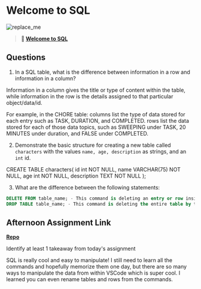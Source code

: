 # Welcome to SQL

![replace_me](https://codeworks.blob.core.windows.net/public/assets/img/illustrations/placeholder.svg)

> **📖 [Welcome to SQL](https://codeworksacademy.com/fs-student-guide/resources/wk11/01-MySQL-GettingStarted)**

## Questions

1. In a SQL table, what is the difference between information in a row and information in a column?

Information in a column gives the title or type of content within the table, while information in the row is the details assigned to that particular object/data/id.

For example, in the CHORE table:
columns list the type of data stored for each entry such as TASK, DURATION, and COMPLETED.
rows list the data stored for each of those data topics, such as SWEEPING under TASK, 20 MINUTES under duration, and FALSE under COMPLETED.

2. Demonstrate the basic structure for creating a new table called `characters` with the values `name, age, description` as strings, and an `int` id.

CREATE TABLE characters(
    id int NOT NULL,
    name VARCHAR(75) NOT NULL,
    age int NOT NULL,
    description TEXT NOT NULL
);

3. What are the difference between the following statements: 
```sql
DELETE FROM table_name; - This command is deleting an entry or row inside of the table; such as "Sweep" from the Chores table.
DROP TABLE table_name; - This command is deleting the entire table by that table name, such as the Chores table.
```

## Afternoon Assignment Link

**[Repo](https://github.com/rachel-gamble/<ASSIGNMENT_REPO>)**

Identify at least 1 takeaway from today's assignment

SQL is really cool and easy to manipulate! I still need to learn all the commands and hopefully memorize them one day, but there are so many ways to manipulate the data from within VSCode which is super cool. I learned you can even rename tables and rows from the commands. 
